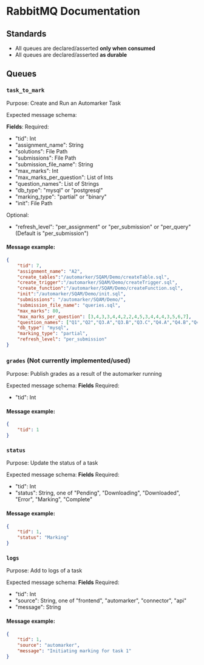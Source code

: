 # RabbitMQ Documentation

## Standards

- All queues are declared/asserted **only when consumed**
- All queues are declared/asserted **as durable**

## Queues

### `task_to_mark`
Purpose: Create and Run an Automarker Task

Expected message schema:


**Fields**:
Required:
  - "tid": Int
  - "assignment_name": String
  - "solutions": File Path
  - "submissions": File Path
  - "submission_file_name": String
  - "max_marks": Int
  - "max_marks_per_question": List of Ints
  - "question_names": List of Strings
  - "db_type": "mysql" or "postgresql"
  - "marking_type": "partial" or "binary"
  - "init": File Path

Optional:
  - "refresh_level": "per_assignment" or  "per_submission" or "per_query" (Default is "per_submission")

#### Message example:

```json
{
    "tid": 7,
    "assignment_name": "A2",
    "create_tables":"/automarker/SQAM/Demo/createTable.sql",
    "create_trigger":"/automarker/SQAM/Demo/createTrigger.sql",
    "create_function":"/automarker/SQAM/Demo/createFunction.sql",
    "init":"/automarker/SQAM/Demo/init.sql",
    "submissions": "/automarker/SQAM/Demo/",
    "submission_file_name": "queries.sql",
    "max_marks": 80,
    "max_marks_per_question": [3,4,3,3,4,4,2,2,4,5,3,4,4,4,3,5,6,7],
    "question_names": ["Q1","Q2","Q3.A","Q3.B","Q3.C","Q4.A","Q4.B","Q4.C","Q5.A","Q5.B","Q6.A", "Q6.B","Q6.C","Q7.A","Q7.B","Q8","Q9","Q10"],
    "db_type": "mysql",
    "marking_type": "partial",
    "refresh_level": "per_submission"
}
```

### `grades` (Not currently implemented/used)

Purpose: Publish grades as a result of the automarker running

Expected message schema:
**Fields**
Required:
- "tid": Int

#### Message example:
```json
{
    "tid": 1
}
```

### `status`


Purpose: Update the status of a task

Expected message schema:
**Fields**
Required:
- "tid": Int
- "status": String, one of "Pending", "Downloading", "Downloaded", "Error", "Marking", "Complete"

#### Message example:
```json
{
    "tid": 1,
    "status": "Marking"
}
```


### `logs`

Purpose: Add to logs of a task

Expected message schema:
**Fields**
Required:
  - "tid": Int
  - "source": String, one of "frontend", "automarker", "connector", "api"
  - "message": String
  



#### Message example:

```json
{
    "tid": 1,
    "source": "automarker",
    "message": "Initiating marking for task 1"
}
```









